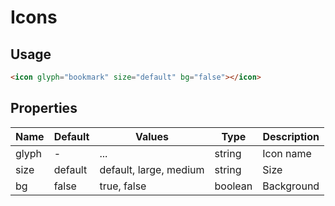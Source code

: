 # Icons

## Usage

```html
<icon glyph="bookmark" size="default" bg="false"></icon>
```

## Properties

| Name  | Default  | Values  |  Type | Description  |
|---|---|---|---|---|
| glyph | - | ... | string | Icon name
| size | default | default, large, medium | string | Size
| bg | false | true, false | boolean | Background

